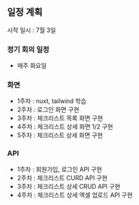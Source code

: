 ## 일정 계획
시작 일시 : 7월 3일

### 정기 회의 일정
- 매주 화요일

### 화면
- 1주차 : nuxt, tailwind 학습
- 2주차 : 로그인 화면 구현
- 3주차 : 체크리스트 목록 화면 구현
- 4주차 : 체크리스트 상세 화면 1/2 구현
- 5주차 : 체크리스트 상세 화면 구현

### API
- 1주차 : 회원가입, 로그인 API 구현
- 2주차 : 체크리스트 CURD API 구현
- 3주차 : 체크리스트 상세 CRUD API 구현
- 4주차 : 체크리스트 상세 엑셀 업로드 API 구현
